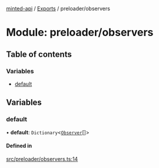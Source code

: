 [minted-api](../README.md) / [Exports](../modules.md) / preloader/observers

# Module: preloader/observers

## Table of contents

### Variables

- [default](preloader_observers.md#default)

## Variables

### default

• **default**: `Dictionary`<[`Observer`](../classes/classes_observer.Observer.md)[]\>

#### Defined in

[src/preloader/observers.ts:14](https://github.com/ianzepp/minted-api-ts/blob/d1e72a6/src/preloader/observers.ts#L14)
